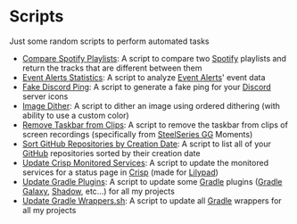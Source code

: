 # Scripts

Just some random scripts to perform automated tasks

- [Compare Spotify Playlists](/Scripts/Compare%20Spotify%20Playlists): A script to compare two [Spotify](https://spotify.com) playlists and return the tracks that are different between them
- [Event Alerts Statistics](/Scripts/Event%20Alerts%20Statistics): A script to analyze [Event Alerts](https://eventalerts.gg)' event data
- [Fake Discord Ping](/Scripts/Fake%20Discord%20Ping): A script to generate a fake ping for your [Discord](https://discord.com) server icons
- [Image Dither](/Scripts/Image%20Dither): A script to dither an image using ordered dithering (with ability to use a custom color)
- [Remove Taskbar from Clips](/Scripts/Remove%20Taskbar%20from%20Clips): A script to remove the taskbar from clips of screen recordings (specifically from [SteelSeries GG](https://steelseries.com/gg) Moments)
- [Sort GitHub Repositories by Creation Date](/Scripts/Sort%20GitHub%20Repositories%20by%20Creation%20Date): A script to list all of your [GitHub](https://github.com) repositories sorted by their creation date
- [Update Crisp Monitored Services](/Scripts/Update%20Crisp%20Monitored%20Services): A script to update the monitored services for a status page in [Crisp](http://crisp.chat) (made for [Lilypad](https://lilypad.gg))
- [Update Gradle Plugins](/Scripts/Update%20Gradle%20Plugins): A script to update some [Gradle](https://gradle.org) plugins ([Gradle Galaxy](https://github.com/srnyx/gradle-galaxy), [Shadow](https://github.com/GradleUp/shadow), etc...) for all my projects
- [Update Gradle Wrappers.sh](/Scripts/Update%20Gradle%20Wrappers.sh): A script to update all [Gradle](https://gradle.org) wrappers for all my projects
